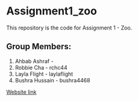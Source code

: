 # Assignment1_zoo

This repository is the code for Assignment 1 - Zoo.

  ## Group Members:

1. Ahbab Ashraf - 
2. Robbie Cha - rchc44
3. Layla Flight - laylaflight
4. Bushra Hussain - bushra4468


[Website link](https://rchc44.github.io/assignment1_zoo/)
